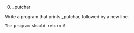 
0. _putchar


Write a program that prints _putchar, followed by a new line.

    The program should return 0


